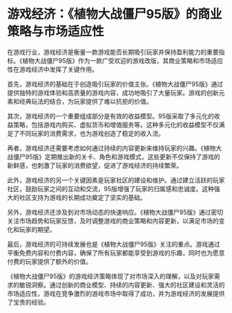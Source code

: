 # 游戏经济：《植物大战僵尸95版》的商业策略与市场适应性

在游戏行业，游戏经济是衡量一款游戏能否长期吸引玩家并保持盈利能力的重要指标。《植物大战僵尸95版》作为一款广受欢迎的游戏改版，其商业策略和市场适应性在游戏经济中发挥了关键作用。

首先，游戏经济的基础在于创造吸引玩家的价值主张。《植物大战僵尸95版》通过提供独特的游戏体验和高质量的游戏内容，成功地吸引了大量玩家。游戏的创新元素和经典玩法的结合，为玩家提供了难以抗拒的价值。

其次，游戏经济的一个重要组成部分是有效的收益模型。95版采取了多元化的收益策略，包括游戏内购买、虚拟货币和增值服务等。这种多元化的收益模型不仅满足了不同玩家的消费需求，也为游戏创造了稳定的收入流。

再者，游戏经济还需要考虑如何通过持续的内容更新来维持玩家的兴趣。《植物大战僵尸95版》定期推出新的关卡、角色和游戏模式，这些更新不仅保持了游戏的新鲜感，也刺激了玩家的消费欲望，促进了游戏经济的持续繁荣。

此外，游戏经济的另一个关键因素是玩家社区的建设和维护。通过建立活跃的玩家社区，鼓励玩家之间的互动和交流，95版增强了玩家的归属感和忠诚度。这种强大的社区支持为游戏的长期成功奠定了坚实的基础。

另外，游戏经济还涉及到对市场动态的快速响应。《植物大战僵尸95版》通过密切关注市场趋势和玩家反馈，及时调整游戏的商业策略和内容更新，以满足市场的变化和玩家的期望。

最后，游戏经济的可持续发展也是《植物大战僵尸95版》关注的重点。游戏通过平衡免费内容和付费内容，确保了所有玩家都能享受到游戏的乐趣，同时也为愿意付费的玩家提供了额外的价值。

《植物大战僵尸95版》的游戏经济策略体现了对市场深入的理解，以及对玩家需求的敏锐洞察。通过创新的商业模型、持续的内容更新、强大的社区建设和灵活的市场适应性，游戏在竞争激烈的游戏市场中取得了成功，并为游戏经济的发展提供了宝贵的经验。